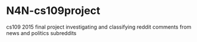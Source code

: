 # N4N-cs109project
cs109 2015 final project investigating and classifying reddit comments from news and politics subreddits
